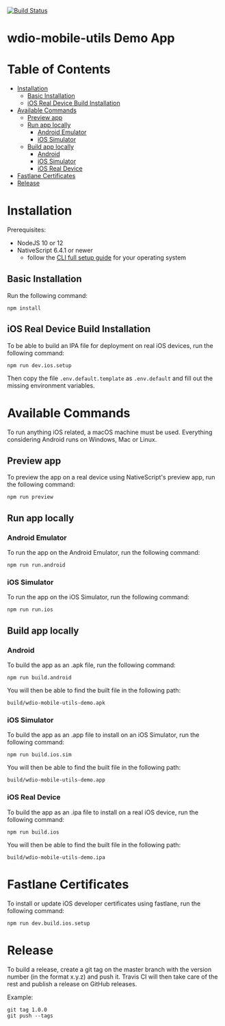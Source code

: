 [![Build Status](https://travis-ci.com/martinfrancois/wdio-mobile-utils-demo.svg?token=8WqsSGJvE4SAqmHHx2Z7&branch=master)](https://travis-ci.com/martinfrancois/wdio-mobile-utils-demo)

wdio-mobile-utils Demo App
================

# Table of Contents
- [Installation](#installation)
  - [Basic Installation](#basic-installation)
  - [iOS Real Device Build Installation](#ios-real-device-build-installation)
- [Available Commands](#available-commands)
  - [Preview app](#preview-app)
  - [Run app locally](#run-app-locally)
    - [Android Emulator](#android-emulator)
    - [iOS Simulator](#ios-simulator)
  - [Build app locally](#build-app-locally)
    - [Android](#android)
    - [iOS Simulator](#ios-simulator-1)
    - [iOS Real Device](#ios-real-device)
- [Fastlane Certificates](#fastlane-certificates)
- [Release](#release)

# Installation

Prerequisites:
- NodeJS 10 or 12
- NativeScript 6.4.1 or newer
    - follow the [CLI full setup guide](https://docs.nativescript.org/angular/start/quick-setup#full-setup) for your operating system

## Basic Installation
Run the following command:
```
npm install
```

## iOS Real Device Build Installation
To be able to build an IPA file for deployment on real iOS devices, run the following command:
```
npm run dev.ios.setup
```

Then copy the file `.env.default.template` as `.env.default` and fill out the missing environment variables.

# Available Commands
To run anything iOS related, a macOS machine must be used.
Everything considering Android runs on Windows, Mac or Linux.

## Preview app
To preview the app on a real device using NativeScript's preview app, run the following command:
```
npm run preview
```

## Run app locally
### Android Emulator
To run the app on the Android Emulator, run the following command:
```
npm run run.android
```

### iOS Simulator
To run the app on the iOS Simulator, run the following command:
```
npm run run.ios
```

## Build app locally
### Android
To build the app as an .apk file, run the following command:
```
npm run build.android
```

You will then be able to find the built file in the following path:
```
build/wdio-mobile-utils-demo.apk
```

### iOS Simulator
To build the app as an .app file to install on an iOS Simulator, run the following command:
```
npm run build.ios.sim
```

You will then be able to find the built file in the following path:
```
build/wdio-mobile-utils-demo.app
```

### iOS Real Device
To build the app as an .ipa file to install on a real iOS device, run the following command:
```
npm run build.ios
```

You will then be able to find the built file in the following path:
```
build/wdio-mobile-utils-demo.ipa
```

# Fastlane Certificates
To install or update iOS developer certificates using fastlane, run the following command:
```
npm run dev.build.ios.setup
```

# Release
To build a release, create a git tag on the master branch with the version number (in the format x.y.z) and push it.
Travis CI will then take care of the rest and publish a release on GitHub releases.

Example:
```shell script
git tag 1.0.0
git push --tags
```
